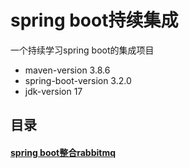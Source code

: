 # spring boot持续集成

一个持续学习spring boot的集成项目

- maven-version 3.8.6
- spring-boot-version 3.2.0
- jdk-version 17

## 目录
#### <a href="./spring-boot-study-rabbitmq">spring boot整合rabbitmq</a>
